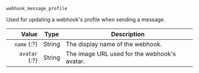 `webhook_message_profile`

Used for updating a webhook's profile when sending a message.

| Value         | Type   | Description                                  |
|--------------:|--------|----------------------------------------------|
| `name` {:?}   | String | The display name of the webhook.             |
| `avatar` {:?} | String | The image URL used for the webhook's avatar. |